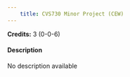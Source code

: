 ```yaml
---
    title: CVS730 Minor Project (CEW)
---
```

**Credits:** 3 (0-0-6)



#### Description 
No description available